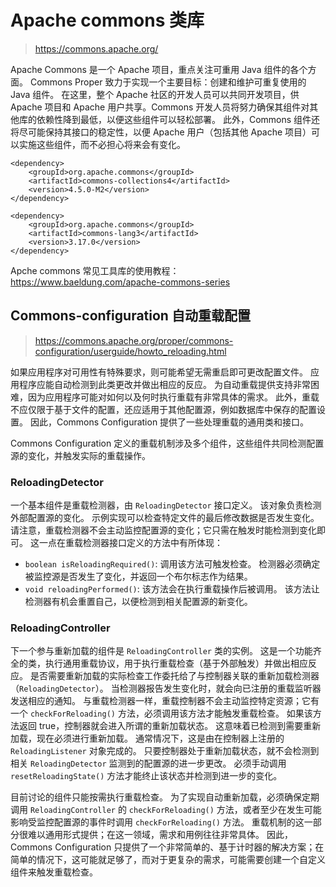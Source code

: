 # Apache commons 类库

> https://commons.apache.org/

Apache Commons 是一个 Apache 项目，重点关注可重用 Java 组件的各个方面。
Commons Proper 致力于实现一个主要目标：创建和维护可重复使用的 Java 组件。 在这里，整个 Apache 社区的开发人员可以共同开发项目，供 Apache 项目和 Apache 用户共享。Commons 开发人员将努力确保其组件对其他库的依赖性降到最低，以便这些组件可以轻松部署。 此外，Commons 组件还将尽可能保持其接口的稳定性，以便 Apache 用户（包括其他 Apache 项目）可以实施这些组件，而不必担心将来会有变化。

```
<dependency>
    <groupId>org.apache.commons</groupId>
    <artifactId>commons-collections4</artifactId>
    <version>4.5.0-M2</version>
</dependency>

<dependency>
    <groupId>org.apache.commons</groupId>
    <artifactId>commons-lang3</artifactId>
    <version>3.17.0</version>
</dependency>
```

Apche commons 常见工具库的使用教程： https://www.baeldung.com/apache-commons-series

## Commons-configuration 自动重载配置
> https://commons.apache.org/proper/commons-configuration/userguide/howto_reloading.html

如果应用程序对可用性有特殊要求，则可能希望无需重启即可更改配置文件。 应用程序应能自动检测到此类更改并做出相应的反应。 为自动重载提供支持非常困难，因为应用程序可能对如何以及何时执行重载有非常具体的需求。 此外，重载不应仅限于基于文件的配置，还应适用于其他配置源，例如数据库中保存的配置设置。 因此，Commons Configuration 提供了一些处理重载的通用类和接口。

Commons Configuration 定义的重载机制涉及多个组件，这些组件共同检测配置源的变化，并触发实际的重载操作。

### ReloadingDetector
一个基本组件是重载检测器，由 `ReloadingDetector` 接口定义。 该对象负责检测外部配置源的变化。 示例实现可以检查特定文件的最后修改数据是否发生变化。 请注意，重载检测器不会主动监控配置源的变化；它只需在触发时能检测到变化即可。 这一点在重载检测器接口定义的方法中有所体现：
+ `boolean isReloadingRequired()`: 调用该方法可触发检查。 检测器必须确定被监控源是否发生了变化，并返回一个布尔标志作为结果。
+ `void reloadingPerformed()`: 该方法会在执行重载操作后被调用。 该方法让检测器有机会重置自己，以便检测到相关配置源的新变化。

### ReloadingController
下一个参与重新加载的组件是 `ReloadingController` 类的实例。 这是一个功能齐全的类，执行通用重载协议，用于执行重载检查（基于外部触发）并做出相应反应。 是否需要重新加载的实际检查工作委托给了与控制器关联的重新加载检测器（`ReloadingDetector`）。 当检测器报告发生变化时，就会向已注册的重载监听器发送相应的通知。 与重载检测器一样，重载控制器不会主动监控特定资源；它有一个  `checkForReloading()` 方法，必须调用该方法才能触发重载检查。 如果该方法返回 true，控制器就会进入所谓的重新加载状态。 这意味着已检测到需要重新加载，现在必须进行重新加载。 通常情况下，这是由在控制器上注册的 `ReloadingListener` 对象完成的。 只要控制器处于重新加载状态，就不会检测到相关 `ReloadingDetector` 监测到的配置源的进一步更改。 必须手动调用`resetReloadingState()` 方法才能终止该状态并检测到进一步的变化。

目前讨论的组件只能按需执行重载检查。 为了实现自动重新加载，必须确保定期调用 `ReloadingController` 的 `checkForReloading()` 方法，或者至少在发生可能影响受监控配置源的事件时调用 `checkForReloading()` 方法。 重载机制的这一部分很难以通用形式提供；在这一领域，需求和用例往往非常具体。 因此，Commons Configuration 只提供了一个非常简单的、基于计时器的解决方案；在简单的情况下，这可能就足够了，而对于更复杂的需求，可能需要创建一个自定义组件来触发重载检查。